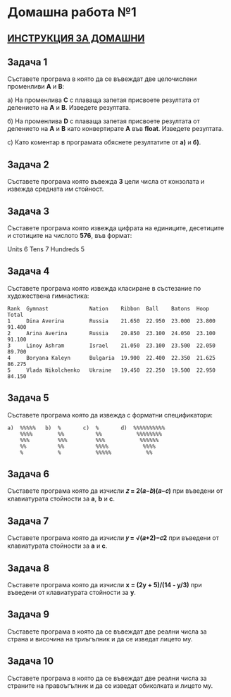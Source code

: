 # Домашна работа №1

## [ИНСТРУКЦИЯ ЗА ДОМАШНИ](README.md)

## Задача 1

Съставете програма в която да се въвеждат две целочислени променливи <b>А</b> и <b>B</b>:
  
  а) На променлива <b>С</b> с плаваща запетая присвоете резултата от делението на <b>А</b> и <b>В</b>. Изведете резултата.
   
  б) На променлива <b>D</b> с плаваща запетая присвоете резултата от делението на <b>А</b> и <b>В</b> като конвертирате <b>А</b> във <b>float</b>. Изведете резултата.

  c) Като коментар в програмата обяснете резултатите от <b>а)</b> и <b>б)</b>.

## Задача 2

Съставете програма която въвежда <b>3</b> цели числа от конзолата и извежда средната им стойност.

## Задача 3

Съставете програма която извежда цифрата на единиците, десетиците и стотиците на числото <b>576</b>, във формат:

Units       6
Tens        7
Hundreds    5

## Задача 4

Съставете програма която извежда класиране в състезание по художествена гимнастика:

```
Rank  Gymnast             Nation    Ribbon  Ball    Batons  Hoop    Total 
1     Dina Averina        Russia    21.650  22.950  23.000  23.800  91.400 
2     Arina Averina       Russia    20.850  23.100  24.050  23.100  91.100 
3     Linoy Ashram        Israel    21.050  23.100  23.500  22.050  89.700 
4     Boryana Kaleyn      Bulgaria  19.900  22.400  22.350  21.625  86.275
5     Vlada Nikolchenko   Ukraine   19.450  22.250  19.500  22.950  84.150 
```

## Задача 5

Съставете програма която да извежда с форматни спецификатори:

```
а)  %%%%%   b)  %       c)  %       d)  %%%%%%%%%%
    %%%%        %%          %%           %%%%%%%%
    %%%         %%%         %%%           %%%%%%
    %%          %%          %%%%           %%%%
    %           %           %%%%%           %%
```
## Задача 6

Съставете програма която да изчисли <b>𝑧 = 2(𝑎−𝑏)(𝑎−𝑐)</b> при въведени от клавиатурата стойности за <b>a</b>, <b>b</b> и <b>c</b>.

## Задача 7

Съставете програма която да изчисли <b>𝑦 = √(𝑎+2)−𝑐2</b> при въведени от клавиатурата стойности за <b>a</b> и <b>c</b>.

## Задача 8

Съставете програма която да изчисли <b>x = (2y + 5)/(14 - y/3)</b> при въведени от клавиатурата стойности за <b>y</b>.

## Задача 9

Съставете програма в която да се въвеждат две реални числа за страна и височина на триъгълник и да се изведат лицето му.

## Задача 10

Съставете програма в която да се въвеждат две реални числа за страните на правоъгълник и да се изведат обиколката и лицето му.
